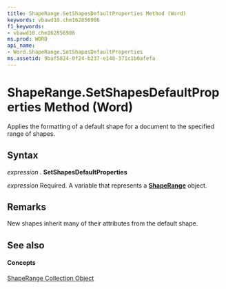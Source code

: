 ```yaml
---
title: ShapeRange.SetShapesDefaultProperties Method (Word)
keywords: vbawd10.chm162856986
f1_keywords:
- vbawd10.chm162856986
ms.prod: WORD
api_name:
- Word.ShapeRange.SetShapesDefaultProperties
ms.assetid: 9baf5824-0f24-b237-e148-371c1b0afefa
---
```



# ShapeRange.SetShapesDefaultProperties Method (Word)

Applies the formatting of a default shape for a document to the specified range of shapes.


## Syntax

 _expression_ . **SetShapesDefaultProperties**

 _expression_ Required. A variable that represents a **[ShapeRange](shaperange-object-word.md)** object.


## Remarks

New shapes inherit many of their attributes from the default shape.


## See also


#### Concepts


[ShapeRange Collection Object](shaperange-object-word.md)

